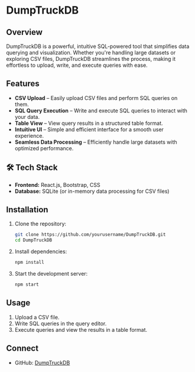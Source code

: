 # DumpTruckDB

## Overview
DumpTruckDB is a powerful, intuitive SQL-powered tool that simplifies data querying and visualization. Whether you're handling large datasets or exploring CSV files, DumpTruckDB streamlines the process, making it effortless to upload, write, and execute queries with ease.

## Features
- **CSV Upload** – Easily upload CSV files and perform SQL queries on them.
- **SQL Query Execution** – Write and execute SQL queries to interact with your data.
- **Table View** – View query results in a structured table format.
- **Intuitive UI** – Simple and efficient interface for a smooth user experience.
- **Seamless Data Processing** – Efficiently handle large datasets with optimized performance.

## 🛠 Tech Stack
- **Frontend:** React.js, Bootstrap, CSS
- **Database:** SQLite (or in-memory data processing for CSV files)

## Installation
1. Clone the repository:
   ```sh
   git clone https://github.com/yourusername/DumpTruckDB.git
   cd DumpTruckDB
   ```
2. Install dependencies:
   ```sh
   npm install
   ```
3. Start the development server:
   ```sh
   npm start
   ```

## Usage
1. Upload a CSV file.
2. Write SQL queries in the query editor.
3. Execute queries and view the results in a table format.

## Connect
- GitHub: [DumpTruckDB](https://github.com/yourusername/DumpTruckDB)

